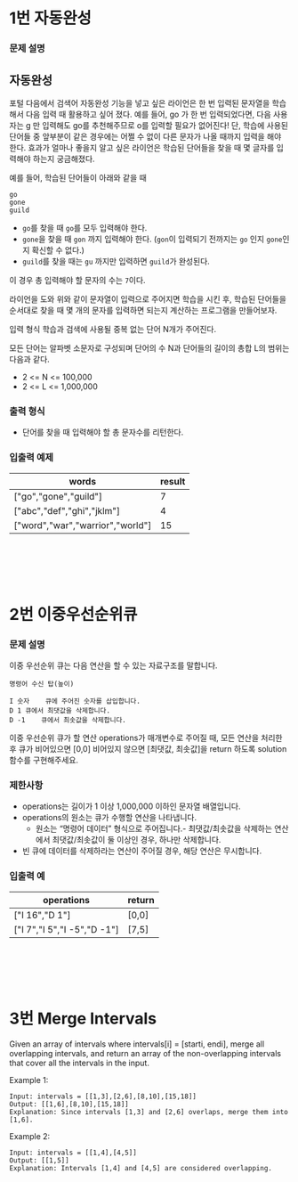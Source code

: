 1번 자동완성
===
### 문제 설명

## 자동완성

포털 다음에서 검색어 자동완성 기능을 넣고 싶은 라이언은 한 번 입력된 문자열을 학습해서 다음 입력 때 활용하고 싶어 졌다. 예를 들어, go 가 한 번 입력되었다면, 다음 사용자는 g 만 입력해도 go를 추천해주므로 o를 입력할 필요가 없어진다! 단, 학습에 사용된 단어들 중 앞부분이 같은 경우에는 어쩔 수 없이 다른 문자가 나올 때까지 입력을 해야 한다.
효과가 얼마나 좋을지 알고 싶은 라이언은 학습된 단어들을 찾을 때 몇 글자를 입력해야 하는지 궁금해졌다.

예를 들어, 학습된 단어들이 아래와 같을 때
```
go
gone
guild
```
+ `go`를 찾을 때 `go`를 모두 입력해야 한다.
+ `gone`을 찾을 때 `gon` 까지 입력해야 한다. (`gon`이 입력되기 전까지는 `go` 인지 `gone`인지 확신할 수 없다.)
+ `guild`를 찾을 때는 `gu` 까지만 입력하면 `guild`가 완성된다.

이 경우 총 입력해야 할 문자의 수는 `7`이다.

라이언을 도와 위와 같이 문자열이 입력으로 주어지면 학습을 시킨 후, 학습된 단어들을 순서대로 찾을 때 몇 개의 문자를 입력하면 되는지 계산하는 프로그램을 만들어보자.

입력 형식
학습과 검색에 사용될 중복 없는 단어 N개가 주어진다.

모든 단어는 알파벳 소문자로 구성되며 단어의 수 N과 단어들의 길이의 총합 L의 범위는 다음과 같다.

+ 2 <= N <= 100,000
+ 2 <= L <= 1,000,000

### 출력 형식
+ 단어를 찾을 때 입력해야 할 총 문자수를 리턴한다.

### 입출력 예제
|words	|result|
|---|---|
|["go","gone","guild"]	|7|
|["abc","def","ghi","jklm"]	|4|
|["word","war","warrior","world"]	|15|

<br/><br/><br/><br/>

2번 이중우선순위큐
===
### 문제 설명

이중 우선순위 큐는 다음 연산을 할 수 있는 자료구조를 말합니다.
```
명령어	수신 탑(높이)

I 숫자	큐에 주어진 숫자를 삽입합니다.
D 1	큐에서 최댓값을 삭제합니다.
D -1	큐에서 최솟값을 삭제합니다.
```
이중 우선순위 큐가 할 연산 operations가 매개변수로 주어질 때, 모든 연산을 처리한 후 큐가 비어있으면 [0,0] 비어있지 않으면 [최댓값, 최솟값]을 return 하도록 solution 함수를 구현해주세요.

### 제한사항
+ operations는 길이가 1 이상 1,000,000 이하인 문자열 배열입니다.
+ operations의 원소는 큐가 수행할 연산을 나타냅니다.
  + 원소는 “명령어 데이터” 형식으로 주어집니다.- 최댓값/최솟값을 삭제하는 연산에서 최댓값/최솟값이 둘 이상인 경우, 하나만 삭제합니다.
+ 빈 큐에 데이터를 삭제하라는 연산이 주어질 경우, 해당 연산은 무시합니다.

### 입출력 예
|operations|	return|
|---|---|
|["I 16","D 1"]	|[0,0]|
|["I 7","I 5","I -5","D -1"]	|[7,5]|

<br/><br/><br/><br/>

3번 Merge Intervals
===    
Given an array of intervals where intervals[i] = [starti, endi], merge all overlapping intervals, and return an array of the non-overlapping intervals that cover all the intervals in the input.

Example 1:
```
Input: intervals = [[1,3],[2,6],[8,10],[15,18]]
Output: [[1,6],[8,10],[15,18]]
Explanation: Since intervals [1,3] and [2,6] overlaps, merge them into [1,6].
```
Example 2:
```
Input: intervals = [[1,4],[4,5]]
Output: [[1,5]]
Explanation: Intervals [1,4] and [4,5] are considered overlapping.
```